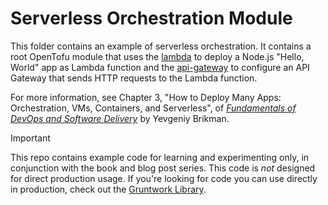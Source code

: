 # Serverless Orchestration Module

This folder contains an example of serverless orchestration. It contains a root OpenTofu module that uses 
the [lambda](../../modules/lambda) to deploy a Node.js "Hello, World" app as Lambda function and the 
[api-gateway](../../modules/api-gateway) to configure an API Gateway that sends HTTP requests to the Lambda function. 

For more information, see Chapter 3, "How to Deploy Many Apps: Orchestration, VMs, Containers, and Serverless", of
[_Fundamentals of DevOps and Software Delivery_](https://www.fundamentals-of-devops.com) by Yevgeniy Brikman.

> [!IMPORTANT]  
> This repo contains example code for learning and experimenting only, in conjunction with the book and blog post
> series. This code is _not_ designed for direct production usage. If you're looking for code you can use directly in
> production, check out the [Gruntwork Library](https://www.gruntwork.io/products/library).
